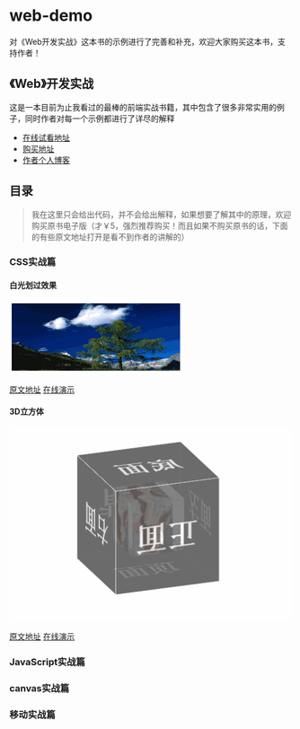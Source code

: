 # web-demo
对《Web开发实战》这本书的示例进行了完善和补充，欢迎大家购买这本书，支持作者！

## 《Web》开发实战
这是一本目前为止我看过的最棒的前端实战书籍，其中包含了很多非常实用的例子，同时作者对每一个示例都进行了详尽的解释

* [在线试看地址](https://www.kancloud.cn/dennis/javascriptmethod/261471)
* [购买地址](https://www.kancloud.cn/dennis/javascriptmethod)
* [作者个人博客](http://ghmagical.com/)

## 目录
> 我在这里只会给出代码，并不会给出解释，如果想要了解其中的原理，欢迎购买原书电子版（才￥5，强烈推荐购买！而且如果不购买原书的话，下面的有些原文地址打开是看不到作者的讲解的）

### CSS实战篇

#### 白光划过效果

![白光划过效果](./Sampleimg/highlight.gif)

[原文地址](https://www.kancloud.cn/dennis/javascriptmethod/261473)
[在线演示](http://merrier.github.io/web-demo/CSS/highlight/highlight.html)

#### 3D立方体

![3D立方体](./Sampleimg/cude.gif)

[原文地址](https://www.kancloud.cn/dennis/javascriptmethod/261474)
[在线演示](http://merrier.github.io/web-demo/CSS/cude/cude.html)

#### 

### JavaScript实战篇

### canvas实战篇

### 移动实战篇

